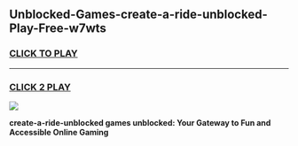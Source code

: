 
## Unblocked-Games-create-a-ride-unblocked-Play-Free-w7wts
<h3>
<a href="https://premium76.site?title=create-a-ride-unblocked&ref=10A">CLICK TO PLAY</a></h3>
<hr>

<h3>
<a href="https://premium76.site?title=create-a-ride-unblocked&ref=10A">CLICK 2 PLAY</a>
  
</h3>

<a href="https://premium76.site?title=create-a-ride-unblocked&ref=10A"><img src="https://clearcache.store/games.png"></a>


**create-a-ride-unblocked games unblocked: Your Gateway to Fun and Accessible Online Gaming**
